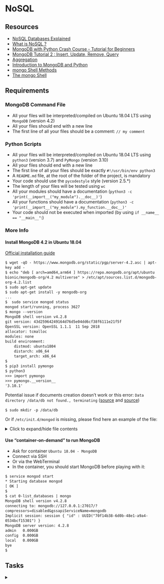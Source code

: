 # NoSQL
## Resources
* [NoSQL Databases Explained](https://riak.com/resources/nosql-databases/)
* [What is NoSQL ?](https://www.youtube.com/watch?v=qUV2j3XBRHc)
* [MongoDB with Python Crash Course - Tutorial for Beginners](https://www.youtube.com/watch?v=E-1xI85Zog8)
* [MongoDB Tutorial 2 : Insert, Update, Remove, Query](https://www.youtube.com/watch?v=CB9G5Dvv-EE)
* [Aggregation](https://www.mongodb.com/docs/manual/aggregation/)
* [Introduction to MongoDB and Python](https://realpython.com/introduction-to-mongodb-and-python/)
* [mongo Shell Methods](https://www.mongodb.com/docs/manual/reference/method/)
* [The mongo Shell](https://www.mongodb.com/docs/mongodb-shell/)

## Requirements
### MongoDB Command File
* All your files will be interpreted/compiled on Ubuntu 18.04 LTS using `MongoDB` (version 4.2)
* All your files should end with a new line
* The first line of all your files should be a comment: `// my comment`

### Python Scripts

* All your files will be interpreted/compiled on Ubuntu 18.04 LTS using `python3` (version 3.7) and `PyMongo` (version 3.10)
* All your files should end with a new line
* The first line of all your files should be exactly `#!/usr/bin/env python3`
* A `README.md` file, at the root of the folder of the project, is mandatory
* Your code should use the `pycodestyle` style (version 2.5.*)
* The length of your files will be tested using `wc`
* All your modules should have a documentation (`python3 -c 'print(__import__("my_module").__doc__)'`)
* All your functions should have a documentation (`python3 -c 'print(__import__("my_module").my_function.__doc__)'`
* Your code should not be executed when imported (by using `if __name__ == "__main__"`:)

### More Info
#### Install MongoDB 4.2 in Ubuntu 18.04

[Official installation guide](https://www.mongodb.com/docs/manual/tutorial/install-mongodb-on-ubuntu/)

```
$ wget -qO - https://www.mongodb.org/static/pgp/server-4.2.asc | apt-key add -
$ echo "deb [ arch=amd64,arm64 ] https://repo.mongodb.org/apt/ubuntu bionic/mongodb-org/4.2 multiverse" > /etc/apt/sources.list.d/mongodb-org-4.2.list
$ sudo apt-get update
$ sudo apt-get install -y mongodb-org
...
$  sudo service mongod status
mongod start/running, process 3627
$ mongo --version
MongoDB shell version v4.2.8
git version: 43d25964249164d76d5e04dd6cf38f6111e21f5f
OpenSSL version: OpenSSL 1.1.1  11 Sep 2018
allocator: tcmalloc
modules: none
build environment:
    distmod: ubuntu1804
    distarch: x86_64
    target_arch: x86_64
$  
$ pip3 install pymongo
$ python3
>>> import pymongo
>>> pymongo.__version__
'3.10.1'
```
Potential issue if documents creation doesn’t work or this error: `Data directory /data/db not found., terminating` ([source](https://bryantson.medium.com/fixing-data-db-not-found-error-in-macos-x-when-starting-mongodb-d7b82abb2479) and [source](https://stackoverflow.com/questions/37702957/mongodb-data-db-not-found))

`$ sudo mkdir -p /data/db`

Or if `/etc/init.d/mongod` is missing, please find here an example of the file:

<details>
    <summary>Click to expand/hide file contents</summary>
    ```
    #!/bin/sh
    
    ### BEGIN INIT INFO
    
    # Provides:          mongod
    
    # Required-Start:    $network $local_fs $remote_fs
    
    # Required-Stop:     $network $local_fs $remote_fs
    
    # Should-Start:      $named
    
    # Should-Stop:
    
    # Default-Start:     2 3 4 5
    
    # Default-Stop:      0 1 6
    
    # Short-Description: An object/document-oriented database
    
    # Description:       MongoDB is a high-performance, open source, schema-free
    
    #                    document-oriented data store that's easy to deploy, manage
    
    #                    and use. It's network accessible, written in C++ and offers
    
    #                    the following features:
    
    #
    
    #                       * Collection oriented storage - easy storage of object-
    
    #                         style data
    
    #                       * Full index support, including on inner objects
    
    #                       * Query profiling
    
    #                       * Replication and fail-over support
    
    #                       * Efficient storage of binary data including large
    
    #                         objects (e.g. videos)
    
    #                       * Automatic partitioning for cloud-level scalability
    
    #
    
    #                    High performance, scalability, and reasonable depth of
    
    #                    functionality are the goals for the project.
    
    ### END INIT INFO

    PATH=/usr/local/sbin:/usr/local/bin:/sbin:/bin:/usr/sbin:/usr/bin
    DAEMON=/usr/bin/mongod
    DESC=database

    NAME=mongod
    # Defaults.  Can be overridden by the /etc/default/$NAME
    # Other configuration options are located in $CONF file. See here for more:
    # http://dochub.mongodb.org/core/configurationoptions
    CONF=/etc/mongod.conf
    PIDFILE=/var/run/$NAME.pid
    ENABLE_MONGOD=yes

    # Include mongodb defaults if available.
    # All variables set before this point can be overridden by users, by
    # setting them directly in the defaults file. Use this to explicitly
    # override these values, at your own risk.
    if [ -f /etc/default/$NAME ] ; then
            . /etc/default/$NAME
    fi

    # Handle NUMA access to CPUs (SERVER-3574)
    # This verifies the existence of numactl as well as testing that the command works
    NUMACTL_ARGS="--interleave=all"
    if which numactl >/dev/null 2>/dev/null && numactl $NUMACTL_ARGS ls / >/dev/null 2>/dev/null
    then
        NUMACTL="`which numactl` -- $NUMACTL_ARGS"
        DAEMON_OPTS=${DAEMON_OPTS:-"--config $CONF"}
    else
        NUMACTL=""
        DAEMON_OPTS="-- "${DAEMON_OPTS:-"--config $CONF"}
    fi


    if test ! -x $DAEMON; then
        echo "Could not find $DAEMON"
        exit 0
    fi

    if test "x$ENABLE_MONGOD" != "xyes"; then
        exit 0
    fi

    . /lib/lsb/init-functions

    STARTTIME=1
    DIETIME=10                  # Time to wait for the server to die, in seconds
                                # If this value is set too low you might not
                                # let some servers to die gracefully and
                                # 'restart' will not work

    DAEMONUSER=${DAEMONUSER:-mongodb}
    DAEMONGROUP=${DAEMONGROUP:-mongodb}

    set -e

    running_pid() {
    # Check if a given process pid's cmdline matches a given name
        pid=$1
        name=$2
        [ -z "$pid" ] && return 1
        [ ! -d /proc/$pid ] &&  return 1
        cmd=`cat /proc/$pid/cmdline | tr "\000" "\n"|head -n 1 |cut -d : -f 1`
        # Is this the expected server
        [ "$cmd" != "$name" ] &&  return 1
        return 0
    }

    running() {
    # Check if the process is running looking at /proc
    # (works for all users)

        # No pidfile, probably no daemon present
        [ ! -f "$PIDFILE" ] && return 1
        pid=`cat $PIDFILE`
        running_pid $pid $DAEMON || return 1
        return 0
    }

    start_server() {
                # Start the process using the wrapper
                start-stop-daemon --background --start --quiet --pidfile $PIDFILE \
                            --make-pidfile --chuid $DAEMONUSER:$DAEMONGROUP \
                            --exec $NUMACTL $DAEMON $DAEMON_OPTS
                errcode=$?
            return $errcode
    }

    stop_server() {
    # Stop the process using the wrapper
                start-stop-daemon --stop --quiet --pidfile $PIDFILE \
                            --retry 300 \
                            --user $DAEMONUSER \
                            --exec $DAEMON
                errcode=$?
            return $errcode
    }

    force_stop() {
    # Force the process to die killing it manually
            [ ! -e "$PIDFILE" ] && return
            if running ; then
                    kill -15 $pid
            # Is it really dead?
                    sleep "$DIETIME"s
                    if running ; then
                            kill -9 $pid
                            sleep "$DIETIME"s
                            if running ; then
                                    echo "Cannot kill $NAME (pid=$pid)!"
                                    exit 1
                            fi
                    fi
            fi
            rm -f $PIDFILE
    }


    case "$1" in
    start)
            log_daemon_msg "Starting $DESC" "$NAME"
            # Check if it's running first
            if running ;  then
                log_progress_msg "apparently already running"
                log_end_msg 0
                exit 0
            fi
            if start_server ; then
                # NOTE: Some servers might die some time after they start,
                # this code will detect this issue if STARTTIME is set
                # to a reasonable value
                [ -n "$STARTTIME" ] && sleep $STARTTIME # Wait some time
                if  running ;  then
                    # It's ok, the server started and is running
                    log_end_msg 0
                else
                    # It is not running after we did start
                    log_end_msg 1
                fi
            else
                # Either we could not start it
                log_end_msg 1
            fi
            ;;
    stop)
            log_daemon_msg "Stopping $DESC" "$NAME"
            if running ; then
                # Only stop the server if we see it running
                            errcode=0
                stop_server || errcode=$?
                log_end_msg $errcode
            else
                # If it's not running don't do anything
                log_progress_msg "apparently not running"
                log_end_msg 0
                exit 0
            fi
            ;;
    force-stop)
            # First try to stop gracefully the program
            $0 stop
            if running; then
                # If it's still running try to kill it more forcefully
                log_daemon_msg "Stopping (force) $DESC" "$NAME"
                            errcode=0
                force_stop || errcode=$?
                log_end_msg $errcode
            fi
            ;;
    restart|force-reload)
            log_daemon_msg "Restarting $DESC" "$NAME"
                    errcode=0
            stop_server || errcode=$?
            # Wait some sensible amount, some server need this
            [ -n "$DIETIME" ] && sleep $DIETIME
            start_server || errcode=$?
            [ -n "$STARTTIME" ] && sleep $STARTTIME
            running || errcode=$?
            log_end_msg $errcode
            ;;
    status)

            log_daemon_msg "Checking status of $DESC" "$NAME"
            if running ;  then
                log_progress_msg "running"
                log_end_msg 0
            else
                log_progress_msg "apparently not running"
                log_end_msg 1
                exit 1
            fi
            ;;
    # MongoDB can't reload its configuration.
    reload)
            log_warning_msg "Reloading $NAME daemon: not implemented, as the daemon"
            log_warning_msg "cannot re-read the config file (use restart)."
            ;;

    *)
            N=/etc/init.d/$NAME
            echo "Usage: $N {start|stop|force-stop|restart|force-reload|status}" >&2
            exit 1
            ;;
    esac

    exit 0
    ```
</details>

#### Use “container-on-demand” to run MongoDB
* Ask for container `Ubuntu 18.04 - MongoDB`
* Connect via SSH
* Or via the WebTerminal
* In the container, you should start MongoDB before playing with it:

```
$ service mongod start
* Starting database mongod                                              [ OK ]
$
$ cat 0-list_databases | mongo
MongoDB shell version v4.2.8
connecting to: mongodb://127.0.0.1:27017/?compressors=disabled&gssapiServiceName=mongodb
Implicit session: session { "id" : UUID("70f14b38-6d0b-48e1-a9a4-0534bcf15301") }
MongoDB server version: 4.2.8
admin   0.000GB
config  0.000GB
local   0.000GB
bye
$
```

## Tasks
<details>
    `<summary></summary>
    <img src="0x01.png" alt="Image" style="max-width: 100%; height: auto;">
</details>

